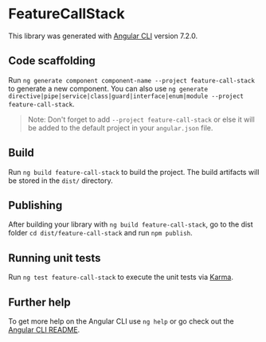 # FeatureCallStack

This library was generated with [Angular CLI](https://github.com/angular/angular-cli) version 7.2.0.

## Code scaffolding

Run `ng generate component component-name --project feature-call-stack` to generate a new component. You can also use `ng generate directive|pipe|service|class|guard|interface|enum|module --project feature-call-stack`.

> Note: Don't forget to add `--project feature-call-stack` or else it will be added to the default project in your `angular.json` file.

## Build

Run `ng build feature-call-stack` to build the project. The build artifacts will be stored in the `dist/` directory.

## Publishing

After building your library with `ng build feature-call-stack`, go to the dist folder `cd dist/feature-call-stack` and run `npm publish`.

## Running unit tests

Run `ng test feature-call-stack` to execute the unit tests via [Karma](https://karma-runner.github.io).

## Further help

To get more help on the Angular CLI use `ng help` or go check out the [Angular CLI README](https://github.com/angular/angular-cli/blob/master/README.md).
